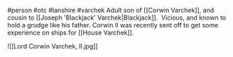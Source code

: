 #person #otc #lanshire #varchek 
Adult son of [[Corwin Varchek]], and cousin to [[Joseph 'Blackjack' Varchek|Blackjack]].  Vicious, and known to hold a grudge like his father.  Corwin II was recently sent off to get some experience on ships for [[House Varchek]].

![[Lord Corwin Varchek, II.jpg]]